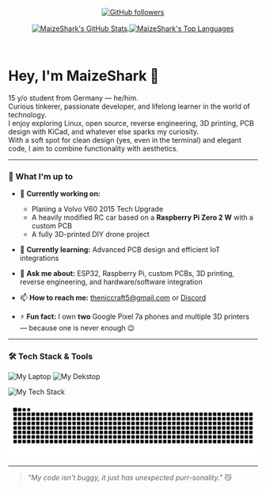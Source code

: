 <!-- GitHub Stats & Socials -->
<p align="center">
  <a href="https://github.com/MaizeShark">
    <img src="https://img.shields.io/github/followers/MaizeShark?style=social&label=Follow&labelColor=1e1e2e&color=cba6f7" alt="GitHub followers"/>
  </a>
</p>
<p align="center">
  <a href="https://github.com/anuraghazra/github-readme-stats">
    <img 
      align="center" 
      src="https://github-readme-stats.vercel.app/api?username=MaizeShark&show_icons=true&theme=catppuccin_mocha&rank_icon=github" 
      alt="MaizeShark's GitHub Stats" 
    />
  </a>
  <a href="https://github.com/anuraghazra/github-readme-stats">
    <img 
      align="center" 
      src="https://github-readme-stats.vercel.app/api/top-langs/?username=MaizeShark&layout=compact&langs_count=8&theme=catppuccin_mocha" 
      alt="MaizeShark's Top Languages"
    />
  </a>
</p>

<br>

# Hey, I'm MaizeShark 👋

15 y/o student from Germany — he/him.  
Curious tinkerer, passionate developer, and lifelong learner in the world of technology.  
I enjoy exploring Linux, open source, reverse engineering, 3D printing, PCB design with KiCad, and whatever else sparks my curiosity.  
With a soft spot for clean design (yes, even in the terminal) and elegant code, I aim to combine functionality with aesthetics.

---

### 🚀 What I'm up to

- 🔭 **Currently working on:**  
  - Planing a Volvo V60 2015 Tech Upgrade
  - A heavily modified RC car based on a **Raspberry Pi Zero 2 W** with a custom PCB  
  - A fully 3D-printed DIY drone project

- 🌱 **Currently learning:** Advanced PCB design and efficient IoT integrations

- 💬 **Ask me about:** ESP32, Raspberry Pi, custom PCBs, 3D printing, reverse engineering, and hardware/software integration

- 📫 **How to reach me:** theniccraft5@gmail.com or [Discord](https://discordapp.com/users/986632382876622858)

- ⚡ **Fun fact:** I own **two** Google Pixel 7a phones and multiple 3D printers — because one is never enough 😉

---

### 🛠 Tech Stack & Tools

<p align="left">
  <img src="https://img.shields.io/badge/ThinkPad_T480-i5--8350U_·_24GB_RAM_·_Debian_13-cba6f7?style=for-the-badge&logo=thinkpad&logoColor=white&labelColor=1e1e2e" alt="My Laptop"/>
  <img src="https://img.shields.io/badge/MAXIMUS_VIII_RANGER-i7--6700K_%C2%B7_RTX_4060_%C2%B7_16GB_RAM_%C2%B7_KDE_Neon-cba6f7?style=for-the-badge&logo=asus&logoColor=white&labelColor=1e1e2e" alt="My Dekstop"/>
</p>

![My Tech Stack](https://github-readme-tech-stack.vercel.app/api/cards?lineCount=2&theme=catppuccin_mocha&bg=%231e1e2e&badge=%23181825&border=%236c7086&titleColor=%2394e2d5&line1=cplusplus%2CC%2B%2B%2C94e2d5%3Barduino%2CArduino%2C89b4fa%3Besphome%2CESPHome%2Ca6e3a1%3Bmqtt%2CMQTT%2Cf38ba8%3B&line2=kicad%2CKiCad%2Ccba6f7%3Bbambulab%2C3D+Printing%2C42ac3e%3Bkde%2CKDE+Plasma%2C74c7ec%3Blinux%2CLinux%2Cf9e2af%3B)


<picture>
  <source media="(prefers-color-scheme: dark)" srcset="https://raw.githubusercontent.com/MaizeShark/MaizeShark/output/github-contribution-grid-snake-dark.svg" />
  <source media="(prefers-color-scheme: light)" srcset="https://raw.githubusercontent.com/MaizeShark/MaizeShark/output/github-contribution-grid-snake.svg" />
  <img alt="github-snake" src="https://raw.githubusercontent.com/MaizeShark/MaizeShark/output/github-contribution-grid-snake.svg" />
</picture>

---

> _"My code isn't buggy, it just has unexpected purr-sonality."_ 😼
